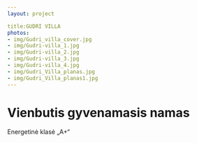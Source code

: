 ```yaml
---
layout: project

title:GUDRI VILLA
photos:
- img/Gudri_villa_cover.jpg
- img/Gudri-villa_1.jpg
- img/Gudri-villa_2.jpg
- img/Gudri-villa_3.jpg
- img/Gudri-villa_4.jpg
- img/Gudri_Villa_planas.jpg
- img/Gudri_Villa_planas1.jpg
---
```

<h1>Vienbutis gyvenamasis namas</h1>
<p>Energetinė klasė „A+“</p>
